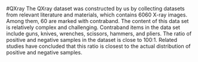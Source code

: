 #QXray
The QXray dataset was constructed by us by collecting datasets from relevant literature and materials, which contains 6060 X-ray images. Among them, 60 are marked with contraband. The content of this data set is relatively complex and challenging. Contraband items in the data set include guns, knives, wrenches, scissors, hammers, and pliers. The ratio of positive and negative samples in the dataset is close to 100:1. Related studies have concluded that this ratio is closest to the actual distribution of positive and negative samples.
